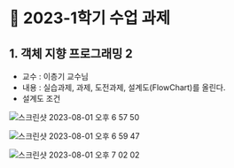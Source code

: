 # 📖 2023-1학기 수업 과제
## 1. 객체 지향 프로그래밍 2
- 교수 : 이층기 교수님
- 내용 : 실습과제, 과제, 도전과제, 설계도(FlowChart)를 올린다.
- 설계도 조건

![스크린샷 2023-08-01 오후 6 57 50](https://github.com/henryseo1000/2023-1_ClassProject/assets/81693499/17171863-a94c-42ef-90d2-73d8c2cdc15a)

![스크린샷 2023-08-01 오후 6 59 47](https://github.com/henryseo1000/2023-1_ClassProject/assets/81693499/5ec43c78-0599-4500-906b-191352309020)

![스크린샷 2023-08-01 오후 7 02 02](https://github.com/henryseo1000/2023-1_ClassProject/assets/81693499/3cf1f7b4-3731-4402-95c7-bf37776ff921)


